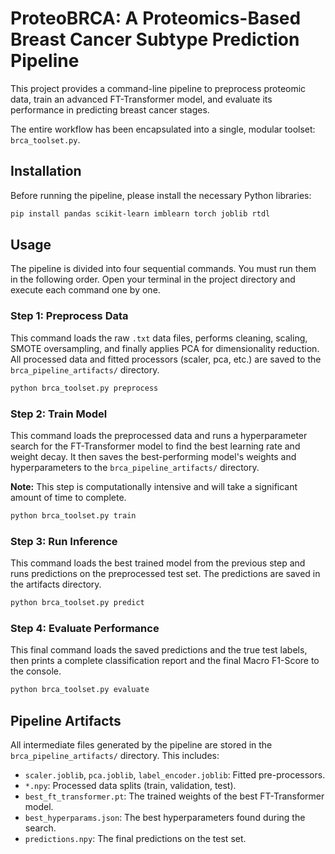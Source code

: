 # ProteoBRCA: A Proteomics-Based Breast Cancer Subtype Prediction Pipeline

This project provides a command-line pipeline to preprocess proteomic data, train an advanced FT-Transformer model, and evaluate its performance in predicting breast cancer stages.

The entire workflow has been encapsulated into a single, modular toolset: `brca_toolset.py`.

## Installation

Before running the pipeline, please install the necessary Python libraries:

```bash
pip install pandas scikit-learn imblearn torch joblib rtdl
```

## Usage

The pipeline is divided into four sequential commands. You must run them in the following order. Open your terminal in the project directory and execute each command one by one.

### Step 1: Preprocess Data

This command loads the raw `.txt` data files, performs cleaning, scaling, SMOTE oversampling, and finally applies PCA for dimensionality reduction. All processed data and fitted processors (scaler, pca, etc.) are saved to the `brca_pipeline_artifacts/` directory.

```bash
python brca_toolset.py preprocess
```

### Step 2: Train Model

This command loads the preprocessed data and runs a hyperparameter search for the FT-Transformer model to find the best learning rate and weight decay. It then saves the best-performing model's weights and hyperparameters to the `brca_pipeline_artifacts/` directory. 

**Note:** This step is computationally intensive and will take a significant amount of time to complete.

```bash
python brca_toolset.py train
```

### Step 3: Run Inference

This command loads the best trained model from the previous step and runs predictions on the preprocessed test set. The predictions are saved in the artifacts directory.

```bash
python brca_toolset.py predict
```

### Step 4: Evaluate Performance

This final command loads the saved predictions and the true test labels, then prints a complete classification report and the final Macro F1-Score to the console.

```bash
python brca_toolset.py evaluate
```

## Pipeline Artifacts

All intermediate files generated by the pipeline are stored in the `brca_pipeline_artifacts/` directory. This includes:

- `scaler.joblib`, `pca.joblib`, `label_encoder.joblib`: Fitted pre-processors.
- `*.npy`: Processed data splits (train, validation, test).
- `best_ft_transformer.pt`: The trained weights of the best FT-Transformer model.
- `best_hyperparams.json`: The best hyperparameters found during the search.
- `predictions.npy`: The final predictions on the test set.

